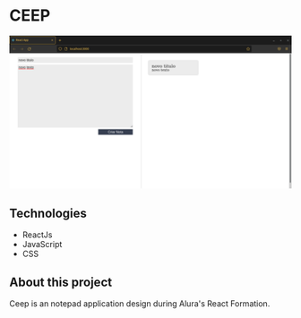 <h1>CEEP</h1>

<img src="./site.png">
 
  <h2>Technologies</h2>
  <ul>
  <li> ReactJs</li>
  <li>JavaScript</>
  <li>CSS</li>
  </ul>

<h2>About this project</h2>

<p>Ceep is an notepad application design during Alura's React Formation.</p>
